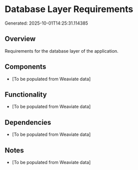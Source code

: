 # Database Layer Requirements

Generated: 2025-10-01T14:25:31.114385

## Overview
Requirements for the database layer of the application.

## Components
- [To be populated from Weaviate data]

## Functionality
- [To be populated from Weaviate data]

## Dependencies
- [To be populated from Weaviate data]

## Notes
- [To be populated from Weaviate data]
